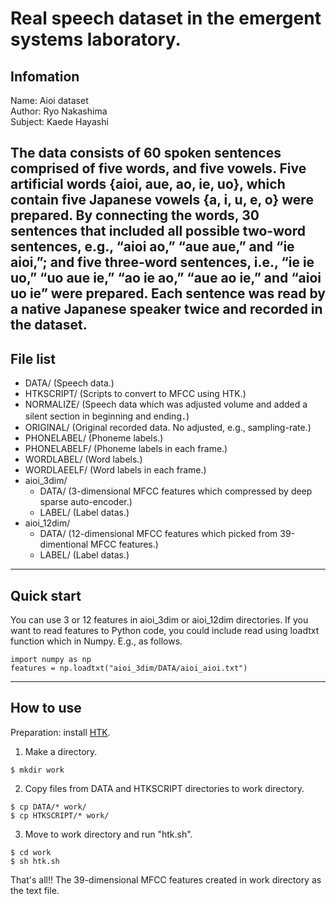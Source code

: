 # Real speech dataset in the emergent systems laboratory.

## Infomation
Name: Aioi dataset  
Author: Ryo Nakashima  
Subject: Kaede Hayashi  

The data consists of 60 spoken sentences comprised of five words, and five vowels.
Five artificial words {aioi, aue, ao, ie, uo}, which contain five Japanese vowels {a, i, u, e, o} were prepared.
By connecting the words, 30 sentences that included all possible two-word sentences, e.g., “aioi ao,” “aue aue,” and “ie aioi,”;
and five three-word sentences, i.e., “ie ie uo,” “uo aue ie,” “ao ie ao,” “aue ao ie,” and “aioi uo ie” were prepared.
Each sentence was read by a native Japanese speaker twice and recorded in the dataset.
-----------------------------------
## File list
- DATA/ (Speech data.)
- HTKSCRIPT/ (Scripts to convert to MFCC using HTK.)
- NORMALIZE/ (Speech data which was adjusted volume and added a silent section in beginning and ending．)
- ORIGINAL/ (Original recorded data. No adjusted, e.g., sampling-rate.)
- PHONELABEL/ (Phoneme labels.)
- PHONELABELF/ (Phoneme labels in each frame.)
- WORDLABEL/ (Word labels.)
- WORDLAEELF/ (Word labels in each frame.)
- aioi_3dim/
  - DATA/ (3-dimensional MFCC features which compressed by deep sparse auto-encoder.)
  - LABEL/ (Label datas.)
- aioi_12dim/
  - DATA/ (12-dimensional MFCC features which picked from 39-dimentional MFCC features.)
  - LABEL/ (Label datas.)
-----------------------------------
## Quick start
You can use 3 or 12 features in aioi_3dim or aioi_12dim directories.
If you want to read features to Python code, you could include read using loadtxt function which in Numpy.
E.g., as follows.
```
import numpy as np
features = np.loadtxt("aioi_3dim/DATA/aioi_aioi.txt")
```
-----------------------------------
## How to use
Preparation: install [HTK](http://htk.eng.cam.ac.uk/).
1. Make a directory.
```
$ mkdir work
```
2. Copy files from DATA and HTKSCRIPT directories to work directory.
```
$ cp DATA/* work/
$ cp HTKSCRIPT/* work/
```
3. Move to work directory and run "htk.sh".
```
$ cd work
$ sh htk.sh
```
That's all!!
The 39-dimensional MFCC features created in work directory as the text file.
